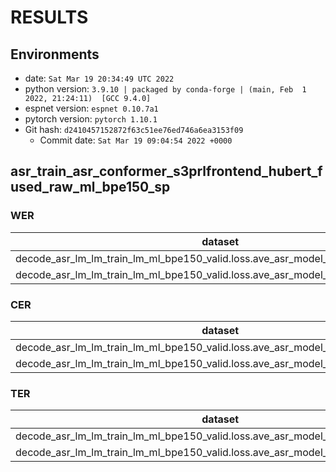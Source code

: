 <!-- Generated by scripts/utils/show_asr_result.sh -->
# RESULTS
## Environments
- date: `Sat Mar 19 20:34:49 UTC 2022`
- python version: `3.9.10 | packaged by conda-forge | (main, Feb  1 2022, 21:24:11)  [GCC 9.4.0]`
- espnet version: `espnet 0.10.7a1`
- pytorch version: `pytorch 1.10.1`
- Git hash: `d2410457152872f63c51ee76ed746a6ea3153f09`
  - Commit date: `Sat Mar 19 09:04:54 2022 +0000`

## asr_train_asr_conformer_s3prlfrontend_hubert_fused_raw_ml_bpe150_sp
### WER

|dataset|Snt|Wrd|Corr|Sub|Del|Ins|Err|S.Err|
|---|---|---|---|---|---|---|---|---|
|decode_asr_lm_lm_train_lm_ml_bpe150_valid.loss.ave_asr_model_valid.acc.ave/dev_ml|369|2345|75.2|21.8|3.0|2.4|27.2|71.5|
|decode_asr_lm_lm_train_lm_ml_bpe150_valid.loss.ave_asr_model_valid.acc.ave/test_ml|1062|6136|67.0|28.7|4.3|2.6|35.6|71.8|

### CER

|dataset|Snt|Wrd|Corr|Sub|Del|Ins|Err|S.Err|
|---|---|---|---|---|---|---|---|---|
|decode_asr_lm_lm_train_lm_ml_bpe150_valid.loss.ave_asr_model_valid.acc.ave/dev_ml|369|21321|96.1|2.2|1.7|0.9|4.7|71.5|
|decode_asr_lm_lm_train_lm_ml_bpe150_valid.loss.ave_asr_model_valid.acc.ave/test_ml|1062|57065|93.5|3.2|3.3|1.3|7.7|71.8|

### TER

|dataset|Snt|Wrd|Corr|Sub|Del|Ins|Err|S.Err|
|---|---|---|---|---|---|---|---|---|
|decode_asr_lm_lm_train_lm_ml_bpe150_valid.loss.ave_asr_model_valid.acc.ave/dev_ml|369|13402|93.5|4.4|2.1|0.9|7.4|71.3|
|decode_asr_lm_lm_train_lm_ml_bpe150_valid.loss.ave_asr_model_valid.acc.ave/test_ml|1062|35911|89.9|6.3|3.8|1.3|11.4|70.4|

